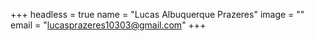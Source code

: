 +++
headless = true
name = "Lucas Albuquerque Prazeres"
image = ""
email = "lucasprazeres10303@gmail.com"
+++
